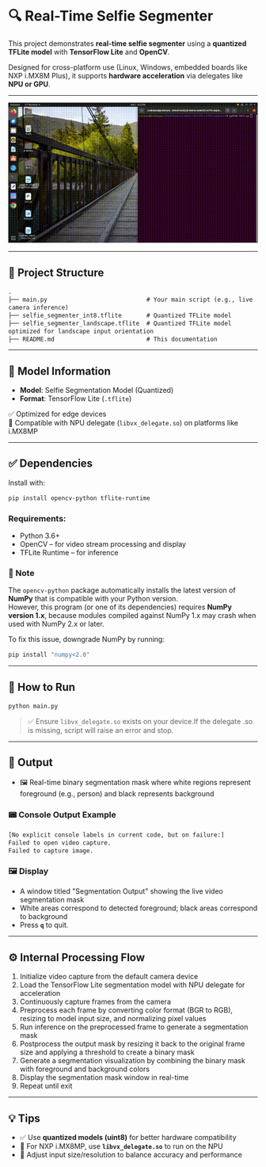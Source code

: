 # 🔍 Real-Time Selfie Segmenter

This project demonstrates **real-time selfie segmenter** using a **quantized TFLite model**  with **TensorFlow Lite** and **OpenCV**.

Designed for cross-platform use (Linux, Windows, embedded boards like NXP i.MX8M Plus), it supports **hardware acceleration** via delegates like **NPU or GPU**.

---

![Demo GIF](output.gif)

---

## 📁 Project Structure

```
.
├── main.py                            # Your main script (e.g., live camera inference)
├── selfie_segmenter_int8.tflite       # Quantized TFLite model  
├── selfie_segmenter_landscape.tflite  # Quantized TFLite model optimized for landscape input orientation  
├── README.md                          # This documentation
```

---

## 🧠 Model Information

- **Model**: Selfie Segmentation Model (Quantized)  
- **Format**: TensorFlow Lite (`.tflite`)  

✅ Optimized for edge devices  
🧠 Compatible with NPU delegate (`libvx_delegate.so`) on platforms like i.MX8MP

---

## ✅ Dependencies

Install with:

```bash
pip install opencv-python tflite-runtime
```

### Requirements:
- Python 3.6+
- OpenCV – for video stream processing and display
- TFLite Runtime – for inference

### 🔎 Note  
The `opencv-python` package automatically installs the latest version of **NumPy** that is compatible with your Python version.  
However, this program (or one of its dependencies) requires **NumPy version 1.x**, because modules compiled against NumPy 1.x may crash when used with NumPy 2.x or later.

To fix this issue, downgrade NumPy by running:  
```bash
pip install "numpy<2.0"
```
---

## 🚀 How to Run

```bash
python main.py
```
> ✅ Ensure `libvx_delegate.so` exists on your device.If the delegate .so is missing, script will raise an error and stop.
---

## 🎯 Output

- 🖼️ Real-time binary segmentation mask where white regions represent foreground (e.g., person) and black represents background

### 📟 Console Output Example

```text
[No explicit console labels in current code, but on failure:]  
Failed to open video capture.  
Failed to capture image.
```

### 🖼️ Display

- A window titled "Segmentation Output" showing the live video segmentation mask
- White areas correspond to detected foreground; black areas correspond to background
- Press **`q`** to quit.

---

## ⚙️ Internal Processing Flow

 1. Initialize video capture from the default camera device
 2. Load the TensorFlow Lite segmentation model with NPU delegate for acceleration
 3. Continuously capture frames from the camera
 4. Preprocess each frame by converting color format (BGR to RGB), resizing to model input size, and normalizing pixel values
 5. Run inference on the preprocessed frame to generate a segmentation mask
 6. Postprocess the output mask by resizing it back to the original frame size and applying a threshold to create a binary mask
 7. Generate a segmentation visualization by combining the binary mask with foreground and background colors
 8. Display the segmentation mask window in real-time
 9. Repeat until exit 

---

## 💡 Tips

- ✅ Use **quantized models (uint8)** for better hardware compatibility
- 🚀 For NXP i.MX8MP, use **`libvx_delegate.so`** to run on the NPU
- 📏 Adjust input size/resolution to balance accuracy and performance
